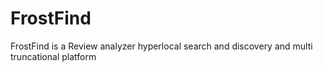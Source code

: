 # FrostFind
FrostFind is a Review analyzer hyperlocal search and discovery and multi truncational platform
